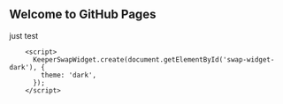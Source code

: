 ## Welcome to GitHub Pages

just test

        <script>
          KeeperSwapWidget.create(document.getElementById('swap-widget-dark'), {
            theme: 'dark',
          });
        </script>

